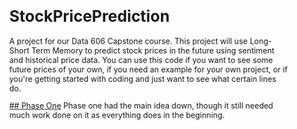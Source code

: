 # StockPricePrediction
A project for our Data 606 Capstone course. This project will use Long-Short Term Memory to predict stock prices in the future using sentiment and historical price data. You can use this code if you want to see 
some future prices of your own, if you need an example for your own project, or if you're getting started with coding and just want to see what certain lines do.

[## Phase One](https://github.com/studyingstudent101/StockPricePrediction/tree/main/week01P1)
Phase one had the main idea down, though it still needed much work done on it as everything does in the beginning.
